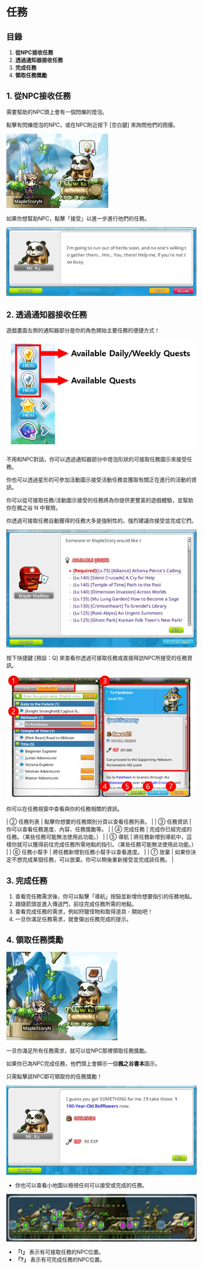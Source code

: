 # 任務
## 目錄
1.  **從NPC接收任務**
2.  **透過通知器接收任務**
3.  **完成任務**
4.  **領取任務獎勵**
## 1. 從NPC接收任務

需要幫助的NPC頭上會有一個閃爍的燈泡。

點擊有閃爍燈泡的NPC，或在NPC附近按下 \[空白鍵\] 來詢問他們的困擾。

![](images/msn-101/beginners-guide/get-started/image_1747236261317_555.png)

如果你想幫助NPC，點擊「接受」以進一步進行他們的任務。

![](images/msn-101/beginners-guide/get-started/image_1747236261317_580.png)

## 2. 透過通知器接收任務

遊戲畫面左側的通知器部分是你的角色開始主要任務的便捷方式！

![](images/msn-101/beginners-guide/get-started/image_1747236261317_610.png)

不用和NPC對話，你可以透過通知器部分中燈泡形狀的可接取任務圖示來接受任務。

你也可以透過星形的可參加活動圖示接受活動任務並獲取有關正在進行的活動的資訊。

你可以從可接取任務/活動圖示接受的任務將為你提供更豐富的遊戲體驗，並幫助你在楓之谷 N 中冒險。

你透過可接取任務自動獲得的任務大多是強制性的。強烈建議你接受並完成它們。

![](images/msn-101/beginners-guide/get-started/image_1747236261317_410.png)

按下快捷鍵 \[預設：Q\] 來查看你透過可接取任務或直接拜訪NPC所接受的任務資訊。

![](images/msn-101/beginners-guide/get-started/image_1747236261317_764.png)

你可以在任務視窗中查看與你的任務相關的資訊。

| ② 任務列表 | 點擊你想要的任務類別分頁以查看任務列表。 |
| ③ 任務資訊 | 你可以查看任務進度、內容、任務獎勵等。 |
| ④ 完成任務 | 完成你已經完成的任務。（某些任務可能無法使用此功能。） |
| ⑤ 導航 | 將任務新增到導航中，這樣你就可以獲得前往完成任務所需地點的指引。（某些任務可能無法使用此功能。） |
| ⑥ 任務小幫手 | 將任務新增到任務小幫手以查看進度。 |
| ⑦ 放棄 | 如果你決定不想完成某個任務，可以放棄。你可以稍後重新接受並完成該任務。 |

## 3. 完成任務
1.  查看完任務需求後，你可以點擊「導航」按鈕並新增你想要指引的任務地點。
2.  跟隨箭頭並進入傳送門，前往完成任務所需的地點。
3.  查看完成任務的需求，例如狩獵怪物和取得道具 - 開始吧！
4.  一旦你滿足任務需求，就會彈出任務完成的提示。
## 4. 領取任務獎勵

![](images/msn-101/beginners-guide/get-started/image_1747236261317_470.png)

一旦你滿足所有任務需求，就可以從NPC那裡領取任務獎勵。

如果你已為NPC完成任務，他們頭上會顯示一個**楓之谷書本**圖示。

只需點擊該NPC即可領取你的任務獎勵！

![](images/msn-101/beginners-guide/get-started/image_1747236261317_861.png)

*   你也可以查看小地圖以檢視任何可以接受或完成的任務。

![](images/msn-101/beginners-guide/get-started/image_1747236261317_907.png)

*   **「!」** 表示有可接取任務的NPC位置。
*   **「?」** 表示有可完成任務的NPC位置。